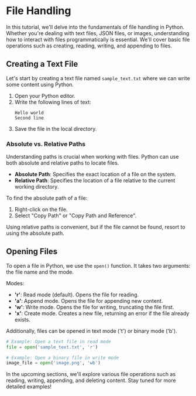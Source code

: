 # File Handling

In this tutorial, we'll delve into the fundamentals of file handling in Python. Whether you're dealing with text files, JSON files, or images, understanding how to interact with files programmatically is essential. We'll cover basic file operations such as creating, reading, writing, and appending to files.

## Creating a Text File

Let's start by creating a text file named `sample_text.txt` where we can write some content using Python.

1. Open your Python editor.
2. Write the following lines of text:
   ```plaintext
   Hello world
   Second line
   ```
3. Save the file in the local directory.

### Absolute vs. Relative Paths

Understanding paths is crucial when working with files. Python can use both absolute and relative paths to locate files.

- **Absolute Path**: Specifies the exact location of a file on the system.
- **Relative Path**: Specifies the location of a file relative to the current working directory.

To find the absolute path of a file:

1. Right-click on the file.
2. Select "Copy Path" or "Copy Path and Reference".

Using relative paths is convenient, but if the file cannot be found, resort to using the absolute path.

## Opening Files

To open a file in Python, we use the `open()` function. It takes two arguments: the file name and the mode.

Modes:

- **'r'**: Read mode (default). Opens the file for reading.
- **'a'**: Append mode. Opens the file for appending new content.
- **'w'**: Write mode. Opens the file for writing, truncating the file first.
- **'x'**: Create mode. Creates a new file, returning an error if the file already exists.

Additionally, files can be opened in text mode ('t') or binary mode ('b').

```python
# Example: Open a text file in read mode
file = open('sample_text.txt', 'r')
```

```python
# Example: Open a binary file in write mode
image_file = open('image.png', 'wb')
```

In the upcoming sections, we'll explore various file operations such as reading, writing, appending, and deleting content. Stay tuned for more detailed examples!
